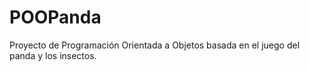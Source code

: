 # POOPanda
Proyecto de Programación Orientada a Objetos basada en el juego del panda y los insectos.
